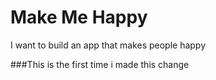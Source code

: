 # Make Me Happy
I want to build an app that makes people happy

###This is the first time i made this change
